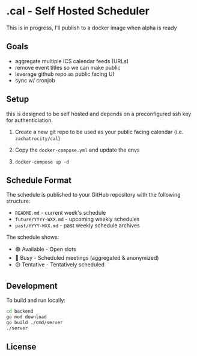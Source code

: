 # .cal - Self Hosted Scheduler

This is in progress, I'll publish to a docker image when alpha is ready 

## Goals

- aggregate multiple ICS calendar feeds (URLs)
- remove event titles so we can make public
- leverage github repo as public facing UI
- sync w/ cronjob

## Setup
this is designed to be self hosted and depends on a preconfigured ssh key for authenticiation.

1. Create a new git repo to be used as your public facing calendar (i.e. `zachatrocity/cal`)

2. Copy the `docker-compose.yml` and update the envs

3. `docker-compose up -d`

## Schedule Format

The schedule is published to your GitHub repository with the following structure:

- `README.md` - current week's schedule
- `future/YYYY-WXX.md` - upcoming weekly schedules
- `past/YYYY-WXX.md` - past weekly schedule archives

The schedule shows:
- 🟢 Available - Open slots
- 🔴 Busy - Scheduled meetings (aggregated & anonymized)
- 🟡 Tentative - Tentatively scheduled

## Development

To build and run locally:

```bash
cd backend
go mod download
go build ./cmd/server
./server
```

## License

